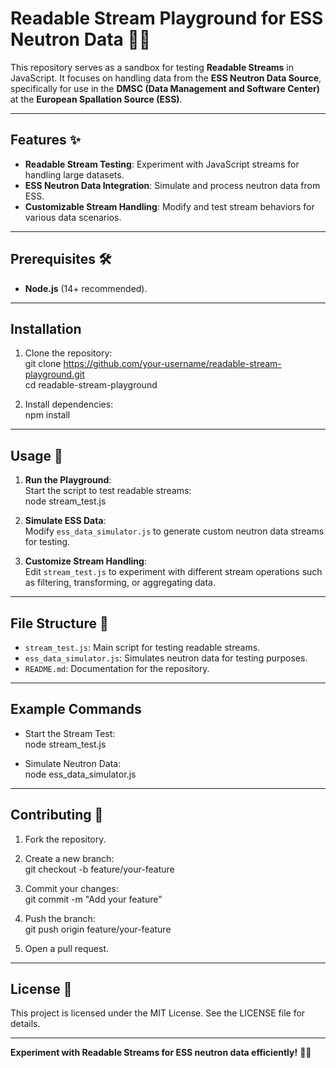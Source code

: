 # Readable Stream Playground for ESS Neutron Data 🚀💾  

This repository serves as a sandbox for testing **Readable Streams** in JavaScript. It focuses on handling data from the **ESS Neutron Data Source**, specifically for use in the **DMSC (Data Management and Software Center)** at the **European Spallation Source (ESS)**.

---

## Features ✨  

- **Readable Stream Testing**: Experiment with JavaScript streams for handling large datasets.  
- **ESS Neutron Data Integration**: Simulate and process neutron data from ESS.  
- **Customizable Stream Handling**: Modify and test stream behaviors for various data scenarios.  

---

## Prerequisites 🛠️  

- **Node.js** (14+ recommended).  

---

## Installation  

1. Clone the repository:  
git clone https://github.com/your-username/readable-stream-playground.git  
cd readable-stream-playground  

2. Install dependencies:  
npm install  

---

## Usage 🔧  

1. **Run the Playground**:  
   Start the script to test readable streams:  
   node stream_test.js  

2. **Simulate ESS Data**:  
   Modify `ess_data_simulator.js` to generate custom neutron data streams for testing.  

3. **Customize Stream Handling**:  
   Edit `stream_test.js` to experiment with different stream operations such as filtering, transforming, or aggregating data.  

---

## File Structure 📂  

- `stream_test.js`: Main script for testing readable streams.  
- `ess_data_simulator.js`: Simulates neutron data for testing purposes.  
- `README.md`: Documentation for the repository.  

---

## Example Commands  

- Start the Stream Test:  
  node stream_test.js  

- Simulate Neutron Data:  
  node ess_data_simulator.js  

---

## Contributing 🤝  

1. Fork the repository.  
2. Create a new branch:  
git checkout -b feature/your-feature  

3. Commit your changes:  
git commit -m "Add your feature"  

4. Push the branch:  
git push origin feature/your-feature  

5. Open a pull request.  

---

## License 📝  

This project is licensed under the MIT License. See the LICENSE file for details.  

---

**Experiment with Readable Streams for ESS neutron data efficiently!** 🚀💾  
